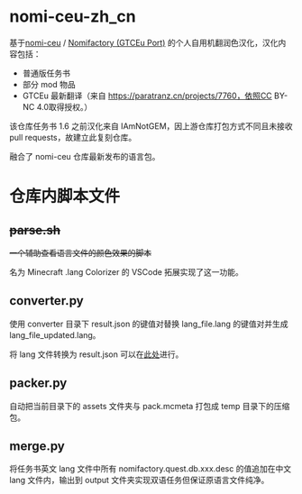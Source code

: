 # nomi-ceu-zh_cn

基于[nomi-ceu](https://github.com/Nomi-CEu/Nomi-CEu) / [Nomifactory (GTCEu Port)](https://www.curseforge.com/minecraft/modpacks/nomi-ceu) 的个人自用机翻润色汉化，汉化内容包括：

- 普通版任务书
- 部分 mod 物品
- GTCEu 最新翻译（来自 https://paratranz.cn/projects/7760，依照CC BY-NC 4.0取得授权。）

该仓库任务书 1.6 之前汉化来自 IAmNotGEM，因上游仓库打包方式不同且未接收 pull requests，故建立此复刻仓库。

融合了 nomi-ceu 仓库最新发布的语言包。

# 仓库内脚本文件

## ~~parse.sh~~

~~一个辅助查看语言文件的颜色效果的脚本~~

名为 Minecraft .lang Colorizer 的 VSCode 拓展实现了这一功能。

## converter.py

使用 converter 目录下 result.json 的键值对替换 lang_file.lang 的键值对并生成 lang_file_updated.lang。

将 lang 文件转换为 result.json 可以在[此处](https://tt.nptr.cc)进行。

## packer.py

自动把当前目录下的 assets 文件夹与 pack.mcmeta 打包成 temp 目录下的压缩包。

## merge.py

将任务书英文 lang 文件中所有 nomifactory.quest.db.xxx.desc 的值追加在中文 lang 文件内，输出到 output 文件夹实现双语任务但保证原语言文件纯净。